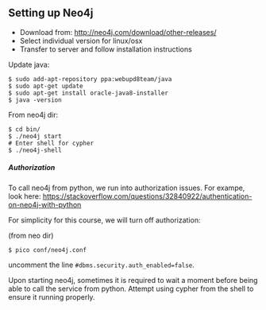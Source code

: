 
## Setting up Neo4j

* Download from: http://neo4j.com/download/other-releases/
* Select individual version for linux/osx
* Transfer to server and follow installation instructions

Update java:

~~~
$ sudo add-apt-repository ppa:webupd8team/java
$ sudo apt-get update
$ sudo apt-get install oracle-java8-installer
$ java -version
~~~

From neo4j dir:

~~~
$ cd bin/
$ ./neo4j start
# Enter shell for cypher
$ ./neo4j-shell
~~~

##### Authorization

To call neo4j from python, we run into authorization issues. For exampe, look here:
https://stackoverflow.com/questions/32840922/authentication-on-neo4j-with-python

For simplicity for this course, we will turn off authorization:

(from neo dir)
~~~
$ pico conf/neo4j.conf
~~~

uncomment the line `#dbms.security.auth_enabled=false`.


Upon starting neo4j, sometimes it is required to wait a moment before being able to call the service from python. Attempt using cypher from the shell to ensure it running properly. 